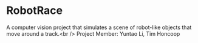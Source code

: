 # RobotRace
A computer vision project that simulates a scene of robot-like objects that move around a track.&lt;br /> Project Member: Yuntao Li, Tim Honcoop
